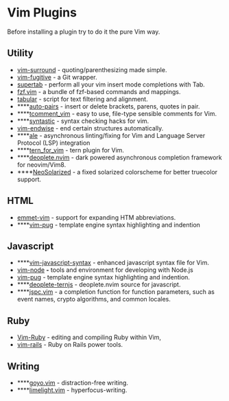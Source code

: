 # Vim Plugins

Before installing a plugin try to do it the pure Vim way.

## Utility

* [vim-surround](https://github.com/tpope/vim-surround) - quoting/parenthesizing made simple.
* [vim-fugitive](https://github.com/tpope/vim-fugitive) - a Git wrapper.
* [supertab](https://github.com/ervandew/supertab) - perform all your vim insert mode completions with Tab.
* [fzf.vim](https://github.com/junegunn/fzf.vim) - a bundle of fzf-based commands and mappings.
* [tabular](https://github.com/godlygeek/tabular) - script for text filtering and alignment.
* \*\*\*\*[auto-pairs](https://github.com/jiangmiao/auto-pairs) - insert or delete brackets, parens, quotes in pair.
* \*\*\*\*[tcomment\_vim](https://github.com/tomtom/tcomment_vim) - easy to use, file-type sensible comments for Vim.
* \*\*\*\*[syntastic](https://github.com/vim-syntastic/syntastic) - syntax checking hacks for vim.
* [vim-endwise](https://github.com/tpope/vim-endwise) - end certain structures automatically.
* \*\*\*\*[ale](https://github.com/w0rp/ale) - asynchronous linting/fixing for Vim and Language Server Protocol \(LSP\) integration
* \*\*\*\*[tern\_for\_vim](https://github.com/ternjs/tern_for_vim) - tern plugin for Vim.
* \*\*\*\*[deoplete.nvim](https://github.com/Shougo/deoplete.nvim) - dark powered asynchronous completion framework for neovim/Vim8.
* \*\*\*\*[NeoSolarized](https://github.com/icymind/NeoSolarized) - a fixed solarized colorscheme for better truecolor support.

## HTML

* [emmet-vim](https://github.com/mattn/emmet-vim) - support for expanding HTM abbreviations.
* \*\*\*\*[vim-pug](https://github.com/digitaltoad/vim-pug) - template engine syntax highlighting and indention

## Javascript

* \*\*\*\*[vim-javascript-syntax](https://github.com/jelera/vim-javascript-syntax) - enhanced javascript syntax file for Vim.
* [vim-node](https://github.com/moll/vim-node) **-** tools and environment for developing with Node.js
* [vim-pug](https://github.com/digitaltoad/vim-pug) -  template engine syntax highlighting and indention.
* \*\*\*\*[deoplete-ternjs](https://github.com/carlitux/deoplete-ternjs) - deoplete.nvim source for javascript.
* \*\*\*\*[jspc.vim](https://github.com/othree/jspc.vim) - a completion function for function parameters, such as event names, crypto algorithms, and common locales.

## Ruby

* [Vim-Ruby](https://github.com/vim-ruby) - editing and compiling Ruby within Vim,
* [vim-rails](https://github.com/tpope/vim-rails) - Ruby on Rails power tools.

## **Writing**

* \*\*\*\*[goyo.vim](https://github.com/junegunn/goyo.vim) - distraction-free writing.
* \*\*\*\*[limelight.vim](https://github.com/junegunn/limelight.vim) - hyperfocus-writing.

